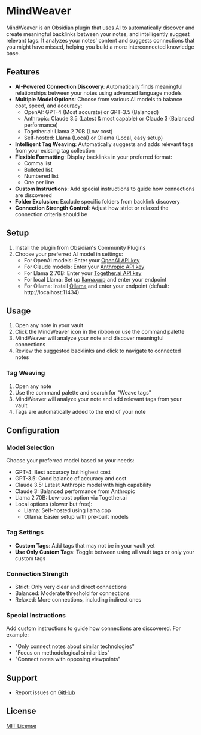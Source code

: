 # MindWeaver

MindWeaver is an Obsidian plugin that uses AI to automatically discover and create meaningful backlinks between your notes, and intelligently suggest relevant tags. It analyzes your notes' content and suggests connections that you might have missed, helping you build a more interconnected knowledge base.

## Features

- **AI-Powered Connection Discovery**: Automatically finds meaningful relationships between your notes using advanced language models
- **Multiple Model Options**: Choose from various AI models to balance cost, speed, and accuracy:
  - OpenAI: GPT-4 (Most accurate) or GPT-3.5 (Balanced)
  - Anthropic: Claude 3.5 (Latest & most capable) or Claude 3 (Balanced performance)
  - Together.ai: Llama 2 70B (Low cost)
  - Self-hosted: Llama (Local) or Ollama (Local, easy setup)
- **Intelligent Tag Weaving**: Automatically suggests and adds relevant tags from your existing tag collection
- **Flexible Formatting**: Display backlinks in your preferred format:
  - Comma list
  - Bulleted list
  - Numbered list
  - One per line
- **Custom Instructions**: Add special instructions to guide how connections are discovered
- **Folder Exclusion**: Exclude specific folders from backlink discovery
- **Connection Strength Control**: Adjust how strict or relaxed the connection criteria should be

## Setup

1. Install the plugin from Obsidian's Community Plugins
2. Choose your preferred AI model in settings:
   - For OpenAI models: Enter your [OpenAI API key](https://platform.openai.com/)
   - For Claude models: Enter your [Anthropic API key](https://console.anthropic.com/account/keys)
   - For Llama 2 70B: Enter your [Together.ai API key](https://www.together.ai/)
   - For local Llama: Set up [llama.cpp](https://github.com/ggerganov/llama.cpp) and enter your endpoint
   - For Ollama: Install [Ollama](https://ollama.com/) and enter your endpoint (default: http://localhost:11434)

## Usage

1. Open any note in your vault
2. Click the MindWeaver icon in the ribbon or use the command palette
3. MindWeaver will analyze your note and discover meaningful connections
4. Review the suggested backlinks and click to navigate to connected notes

### Tag Weaving
1. Open any note
2. Use the command palette and search for "Weave tags"
3. MindWeaver will analyze your note and add relevant tags from your vault
4. Tags are automatically added to the end of your note

## Configuration

### Model Selection
Choose your preferred model based on your needs:
- GPT-4: Best accuracy but highest cost
- GPT-3.5: Good balance of accuracy and cost
- Claude 3.5: Latest Anthropic model with high capability
- Claude 3: Balanced performance from Anthropic
- Llama 2 70B: Low-cost option via Together.ai
- Local options (slower but free):
  - Llama: Self-hosted using llama.cpp
  - Ollama: Easier setup with pre-built models

### Tag Settings
- **Custom Tags**: Add tags that may not be in your vault yet
- **Use Only Custom Tags**: Toggle between using all vault tags or only your custom tags

### Connection Strength
- Strict: Only very clear and direct connections
- Balanced: Moderate threshold for connections
- Relaxed: More connections, including indirect ones

### Special Instructions
Add custom instructions to guide how connections are discovered. For example:
- "Only connect notes about similar technologies"
- "Focus on methodological similarities"
- "Connect notes with opposing viewpoints"

## Support

- Report issues on [GitHub](https://github.com/yourusername/mindweaver/issues)

## License

[MIT License](LICENSE)
